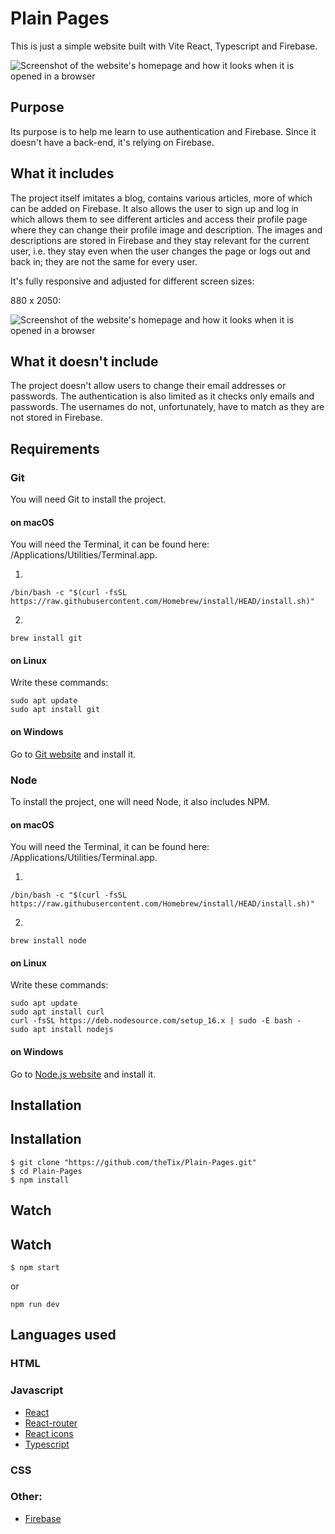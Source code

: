 # Plain Pages

This is just a simple website built with Vite React, Typescript and Firebase.

![Screenshot of the website's homepage and how it looks when it is opened in a browser](https://drive.google.com/uc?id=1-dW0pv3r0L9cRbEhSU7sfPz3TgK671E9)

## Purpose

Its purpose is to help me learn to use authentication and Firebase. Since it doesn't have a back-end, it's relying on Firebase.

## What it includes

The project itself imitates a blog, contains various articles, more of which can be added on Firebase. It also allows the user to sign up and log in which allows them to see different articles and access their profile page where they can change their profile image and description.
The images and descriptions are stored in Firebase and they stay relevant for the current user, i.e. they stay even when the user changes the page or logs out and back in; they are not the same for every user.

It's fully responsive and adjusted for different screen sizes:

880 x 2050:

![Screenshot of the website's homepage and how it looks when it is opened in a browser](https://drive.google.com/uc?id=1SujkfmpLaqIwVbwIWiXgIynDudFdPZdO)

## What it doesn't include

The project doesn't allow users to change their email addresses or passwords. The authentication is also limited as it checks only emails and passwords. The usernames do not, unfortunately, have to match as they are not stored in Firebase.

## Requirements

### Git

You will need Git to install the project.

#### on macOS

You will need the Terminal, it can be found here: /Applications/Utilities/Terminal.app.

1.

```
/bin/bash -c "$(curl -fsSL https://raw.githubusercontent.com/Homebrew/install/HEAD/install.sh)"
```

2.

```
brew install git
```

#### on Linux

Write these commands:

```
sudo apt update
sudo apt install git
```

#### on Windows

Go to [Git website](https://git-scm.com/) and install it.

### Node

To install the project, one will need Node, it also includes NPM.

#### on macOS

You will need the Terminal, it can be found here: /Applications/Utilities/Terminal.app.

1.

```
/bin/bash -c "$(curl -fsSL https://raw.githubusercontent.com/Homebrew/install/HEAD/install.sh)"
```

2.

```
brew install node
```

#### on Linux

Write these commands:

```
sudo apt update
sudo apt install curl
curl -fsSL https://deb.nodesource.com/setup_16.x | sudo -E bash -
sudo apt install nodejs
```

#### on Windows

Go to [Node.js website](https://nodejs.org/en) and install it.

## Installation

## Installation

```
$ git clone "https://github.com/theTix/Plain-Pages.git"
$ cd Plain-Pages
$ npm install
```

## Watch

## Watch

```
$ npm start
```

or

```
npm run dev
```

## Languages used

### HTML

### Javascript

- [React](https://react.dev/)
- [React-router](https://reactrouter.com/en/main)
- [React icons](https://react-icons.github.io/react-icons/)
- [Typescript](https://www.typescriptlang.org/)

### CSS

### Other:

- [Firebase](https://firebase.google.com/)
